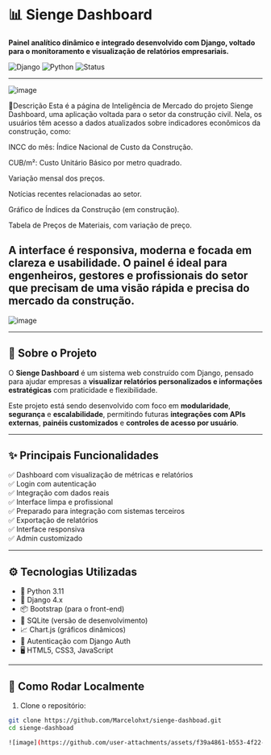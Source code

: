 # 📊 Sienge Dashboard

**Painel analítico dinâmico e integrado desenvolvido com Django, voltado para o monitoramento e visualização de relatórios empresariais.**

![Django](https://img.shields.io/badge/Django-4.x-green?style=flat-square&logo=django)
![Python](https://img.shields.io/badge/Python-3.11-blue?style=flat-square&logo=python)
![Status](https://img.shields.io/badge/status-em%20desenvolvimento-yellow?style=flat-square)

---

![image](https://github.com/user-attachments/assets/af487ed4-b390-468a-a58e-51a51e90c582)

🧾Descrição
Esta é a página de Inteligência de Mercado do projeto Sienge Dashboard, uma aplicação voltada para o setor da construção civil. Nela, os usuários têm acesso a dados atualizados sobre indicadores econômicos da construção, como:

INCC do mês: Índice Nacional de Custo da Construção.

CUB/m²: Custo Unitário Básico por metro quadrado.

Variação mensal dos preços.

Notícias recentes relacionadas ao setor.

Gráfico de Índices da Construção (em construção).

Tabela de Preços de Materiais, com variação de preço.

A interface é responsiva, moderna e focada em clareza e usabilidade. O painel é ideal para engenheiros, gestores e profissionais do setor que precisam de uma visão rápida e precisa do mercado da construção.
---

![image](https://github.com/user-attachments/assets/fb263fb9-109f-46f2-8bc9-8592f66c5798)


---

## 🧠 Sobre o Projeto

O **Sienge Dashboard** é um sistema web construído com Django, pensado para ajudar empresas a **visualizar relatórios personalizados e informações estratégicas** com praticidade e flexibilidade.  

Este projeto está sendo desenvolvido com foco em **modularidade**, **segurança** e **escalabilidade**, permitindo futuras **integrações com APIs externas**, **painéis customizados** e **controles de acesso por usuário**.

---

## ✨ Principais Funcionalidades

✅ Dashboard com visualização de métricas e relatórios  
✅ Login com autenticação  
✅ Integração com dados reais  
✅ Interface limpa e profissional  
✅ Preparado para integração com sistemas terceiros  
✅ Exportação de relatórios  
✅ Interface responsiva  
✅ Admin customizado

---

## ⚙️ Tecnologias Utilizadas

- 🐍 Python 3.11  
- 🌱 Django 4.x  
- 📦 Bootstrap (para o front-end)  
- 🧰 SQLite (versão de desenvolvimento)  
- 📈 Chart.js (gráficos dinâmicos)  
- 🔐 Autenticação com Django Auth  
- 🖥️ HTML5, CSS3, JavaScript

---

## 🚀 Como Rodar Localmente

1. Clone o repositório:

```bash
git clone https://github.com/Marcelohxt/sienge-dashboad.git
cd sienge-dashboad

![image](https://github.com/user-attachments/assets/f39a4861-b553-4f22-9bf2-0814c6dbe2e6)




